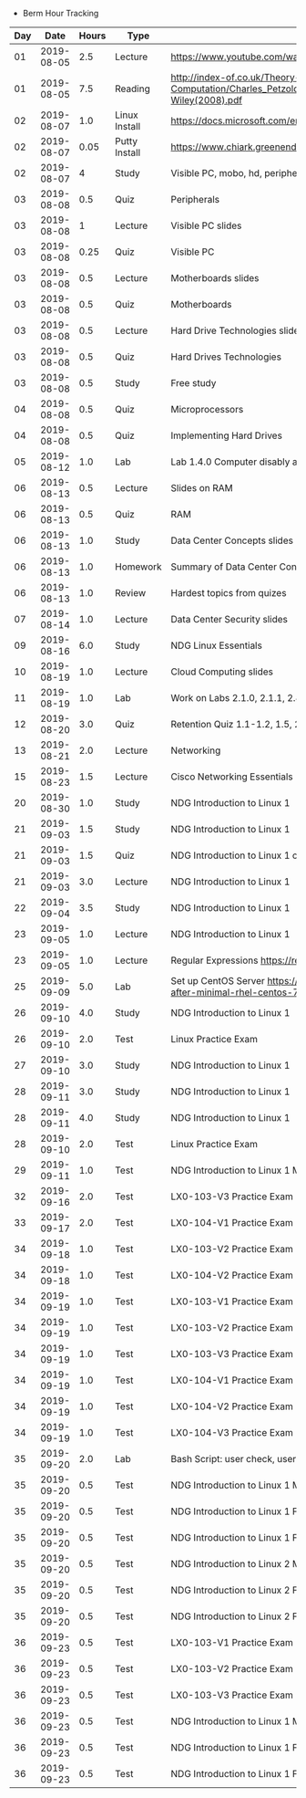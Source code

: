 - Berm Hour Tracking  
	
Day | Date | Hours | Type | Note
------------ | ------------- | ------------- | ------------- | -------------
01 | 2019-08-05 | 2.5 | Lecture | https://www.youtube.com/watch?v=ecIWPzGEbFc
01 | 2019-08-05 | 7.5 | Reading | http://index-of.co.uk/Theory-of-Computation/Charles_Petzold-Annotated_Turing-Wiley(2008).pdf
02 | 2019-08-07 | 1.0 | Linux Install | https://docs.microsoft.com/en-us/windows/wsl/install-win10
02 | 2019-08-07 | 0.05 | Putty Install | https://www.chiark.greenend.org.uk/~sgtatham/putty/latest.html
02 | 2019-08-07 | 4 | Study | Visible PC, mobo, hd, peripherals slides
03 | 2019-08-08 | 0.5 | Quiz | Peripherals
03 | 2019-08-08 | 1 | Lecture | Visible PC slides
03 | 2019-08-08 | 0.25 | Quiz | Visible PC
03 | 2019-08-08 | 0.5 | Lecture | Motherboards slides
03 | 2019-08-08 | 0.5 | Quiz | Motherboards
03 | 2019-08-08 | 0.5 | Lecture | Hard Drive Technologies slides
03 | 2019-08-08 | 0.5 | Quiz | Hard Drives Technologies
03 | 2019-08-08 | 0.5 | Study | Free study
04 | 2019-08-08 | 0.5 | Quiz | Microprocessors
04 | 2019-08-08 | 0.5 | Quiz | Implementing Hard Drives
05 | 2019-08-12 | 1.0 | Lab | Lab 1.4.0 Computer disably and reassembly
06 | 2019-08-13 | 0.5 | Lecture | Slides on RAM
06 | 2019-08-13 | 0.5 | Quiz | RAM
06 | 2019-08-13 | 1.0 | Study | Data Center Concepts slides
06 | 2019-08-13 | 1.0 | Homework | Summary of Data Center Concepts
06 | 2019-08-13 | 1.0 | Review | Hardest topics from quizes
07 | 2019-08-14 | 1.0 | Lecture	| Data Center Security slides
09 | 2019-08-16 | 6.0 | Study | NDG Linux Essentials
10 | 2019-08-19 | 1.0 | Lecture | Cloud Computing slides
11 | 2019-08-19 | 1.0 | Lab | Work on Labs 2.1.0, 2.1.1, 2.4.0
12 | 2019-08-20 | 3.0 | Quiz | Retention Quiz 1.1-1.2, 1.5, 2.1-2.4
13 | 2019-08-21 | 2.0 | Lecture | Networking
15 | 2019-08-23 | 1.5 | Lecture | Cisco Networking Essentials
20 | 2019-08-30 | 1.0 | Study | NDG Introduction to Linux 1
21 | 2019-09-03 | 1.5 | Study | NDG Introduction to Linux 1
21 | 2019-09-03 | 1.5 | Quiz | NDG Introduction to Linux 1 ch 1-4
21 | 2019-09-03 | 3.0 | Lecture | NDG Introduction to Linux 1
22 | 2019-09-04 | 3.5 | Study | NDG Introduction to Linux 1
23 | 2019-09-05 | 1.0 | Lecture | NDG Introduction to Linux 1
23 | 2019-09-05 | 1.0 | Lecture | Regular Expressions https://regexone.com
25 | 2019-09-09 | 5.0 | Lab | Set up CentOS Server https://www.tecmint.com/things-to-do-after-minimal-rhel-centos-7-installation
26 | 2019-09-10 | 4.0 | Study | NDG Introduction to Linux 1
26 | 2019-09-10 | 2.0 | Test | Linux Practice Exam
27 | 2019-09-10 | 3.0 | Study | NDG Introduction to Linux 1
28 | 2019-09-11 | 3.0 | Study | NDG Introduction to Linux 1
28 | 2019-09-11 | 4.0 | Study | NDG Introduction to Linux 1
28 | 2019-09-10 | 2.0 | Test | Linux Practice Exam
29 | 2019-09-11 | 1.0 | Test | NDG Introduction to Linux 1 Midterm ch 1-14
32 | 2019-09-16 | 2.0 | Test | LX0-103-V3 Practice Exam
33 | 2019-09-17 | 2.0 | Test | LX0-104-V1 Practice Exam
34 | 2019-09-18 | 1.0 | Test | LX0-103-V2 Practice Exam
34 | 2019-09-18 | 1.0 | Test | LX0-104-V2 Practice Exam
34 | 2019-09-19 | 1.0 | Test | LX0-103-V1 Practice Exam
34 | 2019-09-19 | 1.0 | Test | LX0-103-V2 Practice Exam
34 | 2019-09-19 | 1.0 | Test | LX0-103-V3 Practice Exam
34 | 2019-09-19 | 1.0 | Test | LX0-104-V1 Practice Exam
34 | 2019-09-19 | 1.0 | Test | LX0-104-V2 Practice Exam
34 | 2019-09-19 | 1.0 | Test | LX0-104-V3 Practice Exam
35 | 2019-09-20 | 2.0 | Lab | Bash Script: user check, user add, password, email
35 | 2019-09-20 | 0.5 | Test | NDG Introduction to Linux 1 Midterm ch 1-14
35 | 2019-09-20 | 0.5 | Test | NDG Introduction to Linux 1 Final ch 15-27
35 | 2019-09-20 | 0.5 | Test | NDG Introduction to Linux 1 Final Comprehensive ch 1-27
35 | 2019-09-20 | 0.5 | Test | NDG Introduction to Linux 2 Midterm ch 1-9
35 | 2019-09-20 | 0.5 | Test | NDG Introduction to Linux 2 Final ch 10-19
35 | 2019-09-20 | 0.5 | Test | NDG Introduction to Linux 2 Final Comprehensive ch 1-19
36 | 2019-09-23 | 0.5 | Test | LX0-103-V1 Practice Exam
36 | 2019-09-23 | 0.5 | Test | LX0-103-V2 Practice Exam
36 | 2019-09-23 | 0.5 | Test | LX0-103-V3 Practice Exam
36 | 2019-09-23 | 0.5 | Test | NDG Introduction to Linux 1 Midterm ch 1-14
36 | 2019-09-23 | 0.5 | Test | NDG Introduction to Linux 1 Final ch 15-27
36 | 2019-09-23 | 0.5 | Test | NDG Introduction to Linux 1 Final Comprehensive ch 1-27